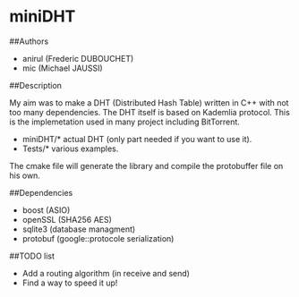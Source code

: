 miniDHT
=======

##Authors

 - anirul (Frederic DUBOUCHET)
 - mic (Michael JAUSSI)

##Description

My aim was to make a DHT (Distributed Hash Table) written in C++ with not too many dependencies. The DHT itself is based on Kademlia protocol. This is the implemetation used in many project including BitTorrent.

 - miniDHT/* actual DHT (only part needed if you want to use it).
 - Tests/* various examples.

The cmake file will generate the library and compile the protobuffer file on his own.

##Dependencies

 - boost (ASIO)
 - openSSL (SHA256 AES)
 - sqlite3 (database managment)
 - protobuf (google::protocole serialization)

##TODO list

 - Add a routing algorithm (in receive and send)
 - Find a way to speed it up!